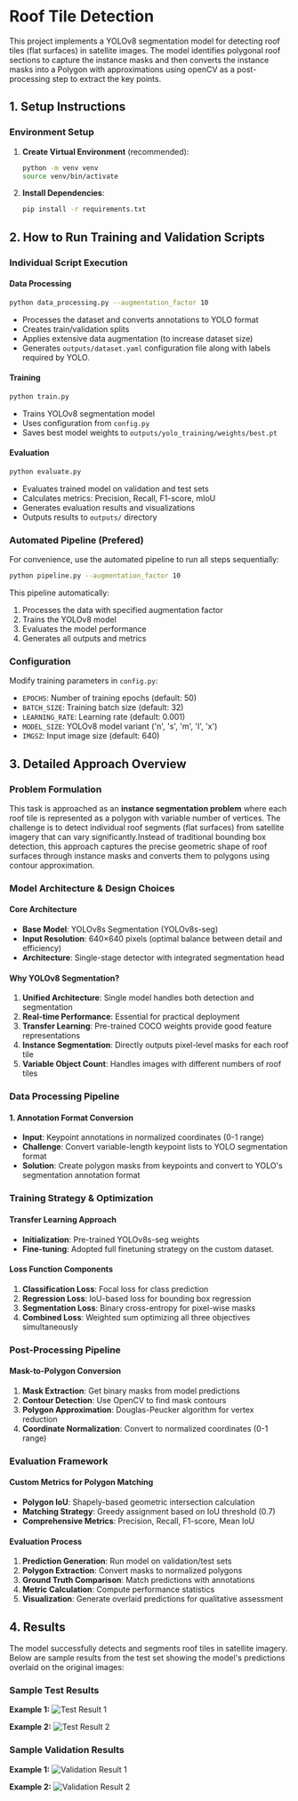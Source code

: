 # Roof Tile Detection 
This project implements a YOLOv8 segmentation model for detecting roof tiles (flat surfaces) in satellite images. The model identifies polygonal roof sections to capture the instance masks and then converts the instance masks into a Polygon with approximations using openCV as a post-processing step to extract the key points.
## 1. Setup Instructions

### Environment Setup
1. **Create Virtual Environment** (recommended):
   ```bash
   python -m venv venv
   source venv/bin/activate  
   ```

2. **Install Dependencies**:
   ```bash
   pip install -r requirements.txt
    ```
## 2. How to Run Training and Validation Scripts

### Individual Script Execution

#### Data Processing
```bash
python data_processing.py --augmentation_factor 10
```
- Processes the dataset and converts annotations to YOLO format
- Creates train/validation splits
- Applies extensive data augmentation (to increase dataset size)
- Generates `outputs/dataset.yaml` configuration file along with labels required by YOLO.

#### Training
```bash
python train.py
```
- Trains YOLOv8 segmentation model
- Uses configuration from `config.py`
- Saves best model weights to `outputs/yolo_training/weights/best.pt`

#### Evaluation
```bash
python evaluate.py
```
- Evaluates trained model on validation and test sets
- Calculates metrics: Precision, Recall, F1-score, mIoU
- Generates evaluation results and visualizations
- Outputs results to `outputs/` directory

### Automated Pipeline (Prefered)

For convenience, use the automated pipeline to run all steps sequentially:

```bash
python pipeline.py --augmentation_factor 10
```

This pipeline automatically:
1. Processes the data with specified augmentation factor
2. Trains the YOLOv8 model
3. Evaluates the model performance
4. Generates all outputs and metrics

### Configuration

Modify training parameters in `config.py`:
- `EPOCHS`: Number of training epochs (default: 50)
- `BATCH_SIZE`: Training batch size (default: 32)
- `LEARNING_RATE`: Learning rate (default: 0.001)
- `MODEL_SIZE`: YOLOv8 model variant ('n', 's', 'm', 'l', 'x')
- `IMGSZ`: Input image size (default: 640)

## 3. Detailed Approach Overview

### Problem Formulation
This task is approached as an **instance segmentation problem** where each roof tile is represented as a polygon with variable number of vertices. The challenge is to detect individual roof segments (flat surfaces) from satellite imagery that can vary significantly.Instead of traditional bounding box detection, this approach captures the precise geometric shape of roof surfaces through instance masks and converts them to polygons using contour approximation.

### Model Architecture & Design Choices

#### Core Architecture
- **Base Model**: YOLOv8s Segmentation (YOLOv8s-seg)
- **Input Resolution**: 640×640 pixels (optimal balance between detail and efficiency)
- **Architecture**: Single-stage detector with integrated segmentation head

#### Why YOLOv8 Segmentation?
1. **Unified Architecture**: Single model handles both detection and segmentation
2. **Real-time Performance**: Essential for practical deployment
3. **Transfer Learning**: Pre-trained COCO weights provide good feature representations
4. **Instance Segmentation**: Directly outputs pixel-level masks for each roof tile
5. **Variable Object Count**: Handles images with different numbers of roof tiles

### Data Processing Pipeline

#### 1. Annotation Format Conversion
- **Input**: Keypoint annotations in normalized coordinates (0-1 range)
- **Challenge**: Convert variable-length keypoint lists to YOLO segmentation format
- **Solution**: Create polygon masks from keypoints and convert to YOLO's segmentation annotation format


### Training Strategy & Optimization

#### Transfer Learning Approach
- **Initialization**: Pre-trained YOLOv8s-seg weights
- **Fine-tuning**: Adopted full finetuning strategy on the custom dataset.


#### Loss Function Components
1. **Classification Loss**: Focal loss for class prediction
2. **Regression Loss**: IoU-based loss for bounding box regression  
3. **Segmentation Loss**: Binary cross-entropy for pixel-wise masks
4. **Combined Loss**: Weighted sum optimizing all three objectives simultaneously

### Post-Processing Pipeline

#### Mask-to-Polygon Conversion
1. **Mask Extraction**: Get binary masks from model predictions
2. **Contour Detection**: Use OpenCV to find mask contours
3. **Polygon Approximation**: Douglas-Peucker algorithm for vertex reduction
4. **Coordinate Normalization**: Convert to normalized coordinates (0-1 range)



### Evaluation Framework

#### Custom Metrics for Polygon Matching
- **Polygon IoU**: Shapely-based geometric intersection calculation
- **Matching Strategy**: Greedy assignment based on IoU threshold (0.7)
- **Comprehensive Metrics**: Precision, Recall, F1-score, Mean IoU

#### Evaluation Process
1. **Prediction Generation**: Run model on validation/test sets
2. **Polygon Extraction**: Convert masks to normalized polygons
3. **Ground Truth Comparison**: Match predictions with annotations
4. **Metric Calculation**: Compute performance statistics
5. **Visualization**: Generate overlaid predictions for qualitative assessment

## 4. Results

The model successfully detects and segments roof tiles in satellite imagery. Below are sample results from the test set showing the model's predictions overlaid on the original images:

### Sample Test Results

**Example 1:**
![Test Result 1](outputs/test_visualizations/067f996eb79c76fb800010dd352e1c27_image_cover_640_visualization.jpg)

**Example 2:**
![Test Result 2](outputs/test_visualizations/067f996eba417a5b80007f54fa00aa1c_image_cover_640_visualization.jpg)

### Sample Validation Results

**Example 1:**
![Validation Result 1](outputs/val_visualizations/067f996eb808772c80004dea43a9c38f_image_cover_640_visualization.jpg)

**Example 2:**
![Validation Result 2](outputs/val_visualizations/067f996eba037b7f8000d496815379dc_image_cover_640_visualization.jpg)

